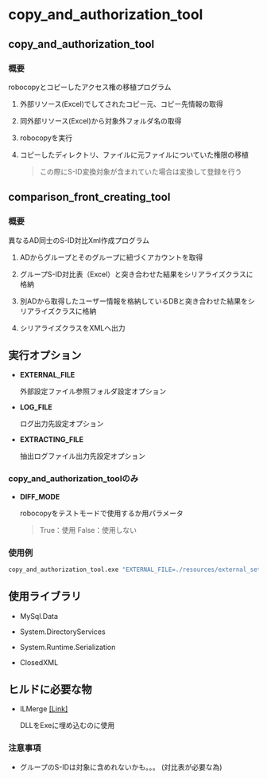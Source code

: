 # copy_and_authorization_tool

## copy_and_authorization_tool
### 概要
robocopyとコピーしたアクセス権の移植プログラム

1. 外部リソース(Excel)でしてされたコピー元、コピー先情報の取得

2. 同外部リソース(Excel)から対象外フォルダ名の取得

3. robocopyを実行

4. コピーしたディレクトリ、ファイルに元ファイルについていた権限の移植

    > この際にS-ID変換対象が含まれていた場合は変換して登録を行う

## comparison_front_creating_tool
### 概要
異なるAD同士のS-ID対比Xml作成プログラム

1. ADからグループとそのグループに紐づくアカウントを取得

2. グループS-ID対比表（Excel）と突き合わせた結果をシリアライズクラスに格納

3. 別ADから取得したユーザー情報を格納しているDBと突き合わせた結果をシリアライズクラスに格納

4. シリアライズクラスをXMLへ出力

## 実行オプション
+ __EXTERNAL_FILE__

    外部設定ファイル参照フォルダ設定オプション

+ __LOG_FILE__

    ログ出力先設定オプション

+ __EXTRACTING_FILE__

    抽出ログファイル出力先設定オプション

### copy_and_authorization_toolのみ
+ __DIFF_MODE__

    robocopyをテストモードで使用するか用パラメータ
    > True：使用 False：使用しない

### 使用例
```cmd
copy_and_authorization_tool.exe "EXTERNAL_FILE=./resources/external_setting.json" "LOG_FILE=./log/system_log.log"
```


## 使用ライブラリ
+ MySql.Data

+ System.DirectoryServices

+ System.Runtime.Serialization

+ ClosedXML

## ヒルドに必要な物
+ ILMerge [\[Link\]](https://www.microsoft.com/en-us/download/details.aspx?id=17630)

    DLLをExeに埋め込むのに使用

### 注意事項
+ グループのS-IDは対象に含めれないかも。。。 (対比表が必要な為)
